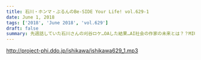 ```yaml
---
title: 石川・ホンマ・ぶるんのBe-SIDE Your Life! vol.629-1
date: June 1, 2018
tags: ['2018', 'June 2018', 'vol.629']
draft: false
summary: 先週話していた石川さんの刈谷ロケ…OAした結果…AI社会の作家の未来とは？？MIURA
---
```


http://project-phi.ddo.jp/ishikawa/ishikawa629_1.mp3
